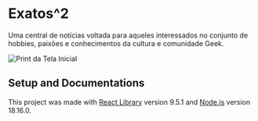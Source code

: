 # Exatos^2

Uma central de notícias voltada para aqueles interessados no conjunto de hobbies, paixões e conhecimentos da cultura e comunidade Geek.

![Print da Tela Inicial](/src/imgs/thumbnail.png)

## Setup and Documentations

This project was made with [React Library](https://react.dev/) version 9.5.1 and [Node.js](https://nodejs.org/en/docs) version 18.16.0.
